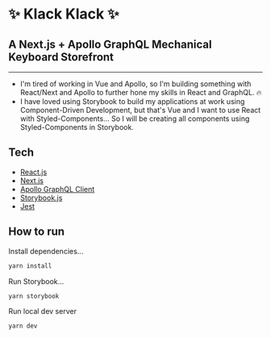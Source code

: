 # :sparkles: Klack Klack :sparkles:
## A Next.js + Apollo GraphQL Mechanical Keyboard Storefront
---

- I'm tired of working in Vue and Apollo, so I'm building something with React/Next and Apollo to further hone my skills in React and GraphQL. :fire:
- I have loved using Storybook to build my applications at work using Component-Driven Development, but that's Vue and I want to use React with Styled-Components... So I will be creating all components using Styled-Components in Storybook.

## Tech
- [React.js]()
- [Next.js]()
- [Apollo GraphQL Client]()
- [Storybook.js]()
- [Jest]()

## How to run
Install dependencies...
```bash
yarn install
```
Run Storybook...
```bash
yarn storybook
```
Run local dev server
```bash
yarn dev
```